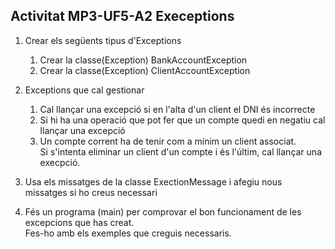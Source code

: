 ## Activitat MP3-UF5-A2 Execeptions

1. Crear els següents tipus d'Exceptions
   1. Crear la classe(Exception) BankAccountException
   2. Crear la classe(Exception) ClientAccountException
   
2. Exceptions que cal gestionar
   1. Cal llançar una excepció si en l'alta d'un client el DNI és incorrecte
   2. Si hi ha una operació que pot fer que un compte quedi en negatiu cal llançar una excepció
   3. Un compte corrent ha de tenir com a mínim un client associat.   
    Si s'intenta eliminar un client d'un compte i és l'últim, cal llançar una execpció.
   
3. Usa els missatges de la classe ExectionMessage i afegiu nous missatges si ho creus necessari

4. Fés un programa (main) per comprovar el bon funcionament de les excepcions que has creat.  
   Fes-ho amb els exemples que creguis necessaris.